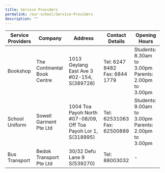 ```yaml
---
title: Service Providers
permalink: /our-school/Service-Providers
description: ""
---
```



| Service Providers | Company | Address  | Contact Details | Opening Hours|
| -------- | -------- | -------- | -------- | -------- |
| Bookshop | The Continental Book Centre | 1013 Geylang East Ave 3 #02-154, S(389728) |Tel: 6247 8482<br> Fax: 6844 1779| Students: 8.30am to 3.00pm<br>Parents: 2.00pm to 3.00pm
|School Uniform | Sowell Garment Pte Ltd | 1004 Toa Payoh North #07-08/09, Off Toa Payoh Lor 1, S(318995)| Tel: 62531063 <br> Fax: 62500889| Students: 9.00am to 3.00pm<br>Parents: 2.00pm to 3.00pm
| Bus Transport | Bedok Transport Pte Ltd | 30/32 Defu Lane 9 S(539270) | Tel: 88003032 | - | 

